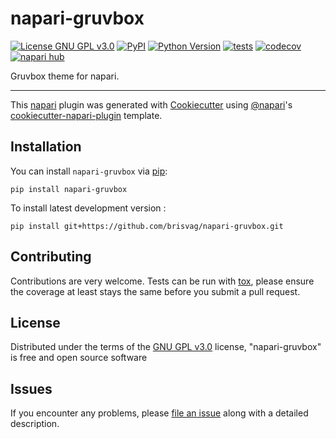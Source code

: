 # napari-gruvbox

[![License GNU GPL v3.0](https://img.shields.io/pypi/l/napari-gruvbox.svg?color=green)](https://github.com/brisvag/napari-gruvbox/raw/main/LICENSE)
[![PyPI](https://img.shields.io/pypi/v/napari-gruvbox.svg?color=green)](https://pypi.org/project/napari-gruvbox)
[![Python Version](https://img.shields.io/pypi/pyversions/napari-gruvbox.svg?color=green)](https://python.org)
[![tests](https://github.com/brisvag/napari-gruvbox/workflows/tests/badge.svg)](https://github.com/brisvag/napari-gruvbox/actions)
[![codecov](https://codecov.io/gh/brisvag/napari-gruvbox/branch/main/graph/badge.svg)](https://codecov.io/gh/brisvag/napari-gruvbox)
[![napari hub](https://img.shields.io/endpoint?url=https://api.napari-hub.org/shields/napari-gruvbox)](https://napari-hub.org/plugins/napari-gruvbox)

Gruvbox theme for napari.

----------------------------------

This [napari] plugin was generated with [Cookiecutter] using [@napari]'s [cookiecutter-napari-plugin] template.

<!--
Don't miss the full getting started guide to set up your new package:
https://github.com/napari/cookiecutter-napari-plugin#getting-started

and review the napari docs for plugin developers:
https://napari.org/stable/plugins/index.html
-->

## Installation

You can install `napari-gruvbox` via [pip]:

    pip install napari-gruvbox



To install latest development version :

    pip install git+https://github.com/brisvag/napari-gruvbox.git


## Contributing

Contributions are very welcome. Tests can be run with [tox], please ensure
the coverage at least stays the same before you submit a pull request.

## License

Distributed under the terms of the [GNU GPL v3.0] license,
"napari-gruvbox" is free and open source software

## Issues

If you encounter any problems, please [file an issue] along with a detailed description.

[napari]: https://github.com/napari/napari
[Cookiecutter]: https://github.com/audreyr/cookiecutter
[@napari]: https://github.com/napari
[MIT]: http://opensource.org/licenses/MIT
[BSD-3]: http://opensource.org/licenses/BSD-3-Clause
[GNU GPL v3.0]: http://www.gnu.org/licenses/gpl-3.0.txt
[GNU LGPL v3.0]: http://www.gnu.org/licenses/lgpl-3.0.txt
[Apache Software License 2.0]: http://www.apache.org/licenses/LICENSE-2.0
[Mozilla Public License 2.0]: https://www.mozilla.org/media/MPL/2.0/index.txt
[cookiecutter-napari-plugin]: https://github.com/napari/cookiecutter-napari-plugin

[file an issue]: https://github.com/brisvag/napari-gruvbox/issues

[napari]: https://github.com/napari/napari
[tox]: https://tox.readthedocs.io/en/latest/
[pip]: https://pypi.org/project/pip/
[PyPI]: https://pypi.org/
